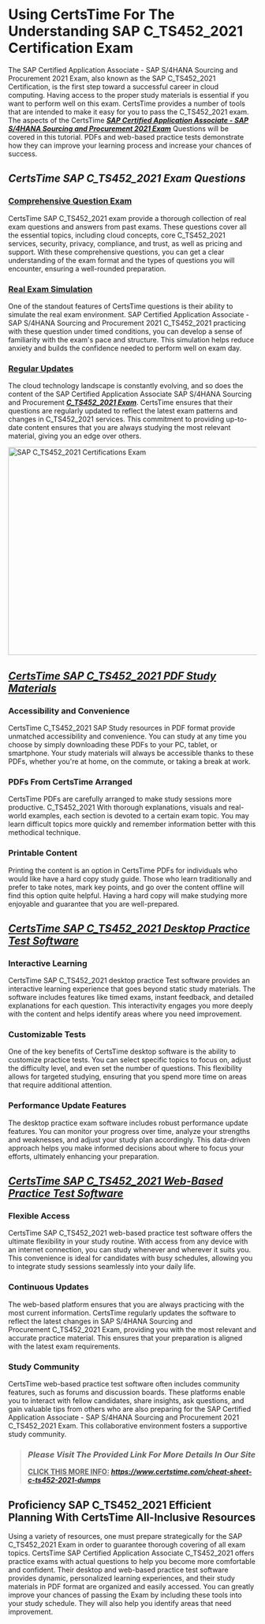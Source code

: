 <h1><meta name="generator" content="quillbot-pphr" /><strong>Using CertsTime For The Understanding SAP C_TS452_2021 Certification Exam</strong></h1>

<p><meta name="generator" content="quillbot-pphr" />The SAP Certified Application Associate - SAP S/4HANA Sourcing and Procurement 2021 Exam, also known as the SAP C_TS452_2021 Certification, is the first step toward a successful career in cloud computing. Having access to the proper study materials is essential if you want to perform well on this exam. CertsTime provides a number of tools that are intended to make it easy for you to pass the C_TS452_2021 exam. The aspects of the CertsTime <em><strong><a href="https://www.certstime.com/cheat-sheet-sap-dumps">SAP Certified Application Associate - SAP S/4HANA Sourcing and Procurement 2021 Exam</a></strong></em> Questions will be covered in this tutorial. PDFs and web-based practice tests demonstrate how they can improve your learning process and increase your chances of success.</p>

<h2><em><strong>CertsTime SAP C_TS452_2021 Exam Questions</strong></em></h2>

<h3><u><strong>Comprehensive Question Exam</strong></u></h3>

<p>CertsTime SAP C_TS452_2021 exam provide a thorough collection of real exam questions and answers from past exams. These questions cover all the essential topics, including cloud concepts, core C_TS452_2021 services, security, privacy, compliance, and trust, as well as pricing and support. With these comprehensive questions, you can get a clear understanding of the exam format and the types of questions you will encounter, ensuring a well-rounded preparation.</p>

<h3><u><strong>Real Exam Simulation</strong></u></h3>

<p>One of the standout features of CertsTime questions is their ability to simulate the real exam environment. SAP Certified Application Associate - SAP S/4HANA Sourcing and Procurement 2021 C_TS452_2021 practicing with these question under timed conditions, you can develop a sense of familiarity with the exam's pace and structure. This simulation helps reduce anxiety and builds the confidence needed to perform well on exam day.</p>

<h3><u><strong>Regular Updates</strong></u></h3>

<p>The cloud technology landscape is constantly evolving, and so does the content of the SAP Certified Application Associate SAP S/4HANA Sourcing and Procurement <em><strong><a href="https://www.certstime.com/questions/sap/c-ts452-2021-exam">C_TS452_2021 Exam</a></strong></em>. CertsTime ensures that their questions are regularly updated to reflect the latest exam patterns and changes in C_TS452_2021 services. This commitment to providing up-to-date content ensures that you are always studying the most relevant material, giving you an edge over others.</p>

<p><a href="https://i.imgur.com/C3TwBCR.jpeg"><img alt="SAP C_TS452_2021 Certifications Exam" src="https://i.imgur.com/C3TwBCR.jpeg" style="width: 750px; height: 422px;" /></a></p>

<h2><em><u><strong>CertsTime SAP C_TS452_2021 PDF Study Materials</strong></u></em></h2>

<h3><strong>Accessibility and Convenience</strong></h3>

<p><meta name="generator" content="quillbot-pphr" />CertsTime C_TS452_2021 SAP Study resources in PDF format provide unmatched accessibility and convenience. You can study at any time you choose by simply downloading these PDFs to your PC, tablet, or smartphone. Your study materials will always be accessible thanks to these PDFs, whether you're at home, on the commute, or taking a break at work.</p>

<h3><meta name="generator" content="quillbot-pphr" /><strong>PDFs From CertsTime Arranged</strong></h3>

<p><meta name="generator" content="quillbot-pphr" />CertsTime PDFs are carefully arranged to make study sessions more productive. C_TS452_2021 With thorough explanations, visuals and real-world examples, each section is devoted to a certain exam topic. You may learn difficult topics more quickly and remember information better with this methodical technique.</p>

<h3><strong>Printable Content</strong></h3>

<p><meta name="generator" content="quillbot-pphr" /><meta name="generator" content="quillbot-pphr" />Printing the content is an option in CertsTime PDFs for individuals who would like have a hard copy study guide. Those who learn traditionally and prefer to take notes, mark key points, and go over the content offline will find this option quite helpful. Having a hard copy will make studying more enjoyable and guarantee that you are well-prepared.</p>

<h2><em><u><strong>CertsTime SAP C_TS452_2021 Desktop Practice Test Software</strong></u></em></h2>

<h3><strong>Interactive Learning</strong></h3>

<p>CertsTime SAP C_TS452_2021 desktop practice Test software provides an interactive learning experience that goes beyond static study materials. The software includes features like timed exams, instant feedback, and detailed explanations for each question. This interactivity engages you more deeply with the content and helps identify areas where you need improvement.</p>

<h3><strong>Customizable Tests</strong></h3>

<p>One of the key benefits of CertsTime desktop software is the ability to customize practice tests. You can select specific topics to focus on, adjust the difficulty level, and even set the number of questions. This flexibility allows for targeted studying, ensuring that you spend more time on areas that require additional attention.</p>

<h3><strong>Performance Update Features</strong></h3>

<p>The desktop practice exam software includes robust performance update features. You can monitor your progress over time, analyze your strengths and weaknesses, and adjust your study plan accordingly. This data-driven approach helps you make informed decisions about where to focus your efforts, ultimately enhancing your preparation.</p>

<h2><em><u><strong>CertsTime SAP C_TS452_2021 Web-Based Practice Test Software</strong></u></em></h2>

<h3><strong>Flexible Access</strong></h3>

<p>CertsTime SAP C_TS452_2021 web-based practice test software offers the ultimate flexibility in your study routine. With access from any device with an internet connection, you can study whenever and wherever it suits you. This convenience is ideal for candidates with busy schedules, allowing you to integrate study sessions seamlessly into your daily life.</p>

<h3><strong>Continuous Updates</strong></h3>

<p>The web-based platform ensures that you are always practicing with the most current information. CertsTime regularly updates the software to reflect the latest changes in SAP S/4HANA Sourcing and Procurement C_TS452_2021 Exam, providing you with the most relevant and accurate practice material. This ensures that your preparation is aligned with the latest exam requirements.</p>

<h3><strong>Study Community</strong></h3>

<p>CertsTime web-based practice test software often includes community features, such as forums and discussion boards. These platforms enable you to interact with fellow candidates, share insights, ask questions, and gain valuable tips from others who are also preparing for the SAP Certified Application Associate - SAP S/4HANA Sourcing and Procurement 2021 C_TS452_2021 Exam. This collaborative environment fosters a supportive study community.</p>

<blockquote>
<h3><em><strong>Please Visit The Provided Link For More Details In Our Site</strong></em></h3>

<p><b><u>CLICK THIS MORE INFO:</u> <em><u><a href="https://www.certstime.com/cheat-sheet-c-ts452-2021-dumps">https://www.certstime.com/cheat-sheet-c-ts452-2021-dumps</a></u></em></b></p>
</blockquote>

<h2><meta name="generator" content="quillbot-pphr" /><strong>Proficiency SAP C_TS452_2021 Efficient Planning With CertsTime All-Inclusive Resources</strong></h2>

<p><meta name="generator" content="quillbot-pphr" />Using a variety of resources, one must prepare strategically for the SAP C_TS452_2021 Exam in order to guarantee thorough covering of all exam topics. CertsTime SAP Certified Application Associate C_TS452_2021 offers practice exams with actual questions to help you become more comfortable and confident. Their desktop and web-based practice test software provides dynamic, personalized learning experiences, and their study materials in PDF format are organized and easily accessed. You can greatly improve your chances of passing the Exam by including these tools into your study schedule. They will also help you identify areas that need improvement.</p>
